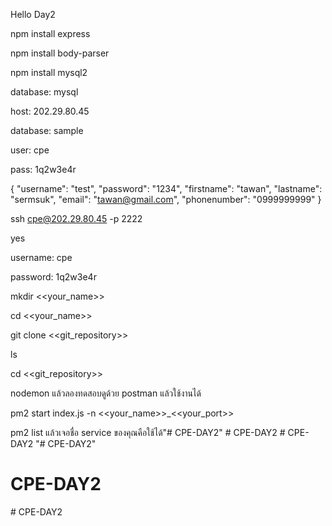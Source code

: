Hello Day2

npm install express

npm install body-parser

npm install mysql2

database: mysql

host: 202.29.80.45

database: sample

user: cpe

pass: 1q2w3e4r

{
    "username": "test",
    "password": "1234",
    "firstname": "tawan",
    "lastname": "sermsuk",
    "email": "tawan@gmail.com",
    "phonenumber": "0999999999"
}

ssh cpe@202.29.80.45 -p 2222

yes

username: cpe

password: 1q2w3e4r

mkdir <<your_name>>

cd <<your_name>>

git clone <<git_repository>>

ls

cd <<git_repository>>

nodemon แล้วลองทดสอบดูด้วย postman แล้วใช้งานได้

pm2 start index.js -n <<your_name>>_<<your_port>>

pm2 list แล้วเจอชื่อ service ของคุณคือใช้ได้"# CPE-DAY2" 
#   C P E - D A Y 2  
 #   C P E - D A Y 2  
 "# CPE-DAY2" 
# CPE-DAY2
#   C P E - D A Y 2  
 